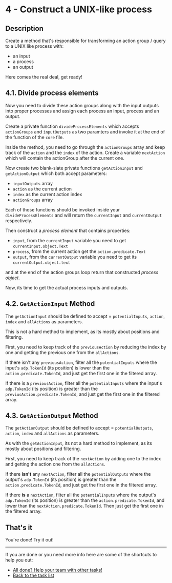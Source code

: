 # 4 - Construct a UNIX-like process

## Description

Create a method that's responsible for transforming an action group / query to a UNIX like process with:

- an input
- a process
- an output

Here comes the real deal, get ready!

## 4.1. Divide process elements

Now you need to divide these action groups along with the input outputs into proper processes and assign each process an input, process and an output.

Create a private function `divideProcessElements` which accepts `actionGroups` and `inputOutputs` as two paramters and invoke it at the end of the function of the `core` file.

Inside the method, you need to go through the `actionGroups` array and keep track of the `action` and the `index` of the action. Create a variable `nextAction` which will contain the actionGroup after the current one.

Now create two blank-slate private functions `getActionInput` and `getActionOutput` which both accept parameters:

- `inputOutputs` array
- `action` as the current action
- `index` as the current action index
- `actionGroups` array

Each of those functions should be invoked inside your `divideProcessElements` and will return the `currentInput` and `currentOutput` respectively.

Then construct a *process element* that contains properties:

- `input`, from the `currentInput` variable you need to get `currentInput.object.Text`
- `process`, from the current action get the `action.predicate.Text`
- `output`, from the `currentOutput` variable you need to get its `currentOutput.object.text`

and at the end of the action groups loop return that constructed *process object*.

Now, its time to get the actual process inputs and outputs.

## 4.2. `GetActionInput` Method

The `getActionInput` should be defined to accept = `potentialInputs`, `action`, `index` and `allActions` as parameters.

This is not a hard method to implement, as its mostly about positions and filtering.

First, you need to keep track of the `previousAction` by reducing the index by one and getting the previous one from the `allActions`.

If there isn't any `previousAction`, filter all the `potentialInputs` where the input's `adp.TokenId` (its position) is lower than the `action.predicate.TokenId`, and just get the first one in the filtered array.

If there is a `previousAction`, filter all the `potentialInputs` where the input's `adp.TokenId` (its position) is greater than the `previusAction.predicate.TokenId`, and just get the first one in the filtered array.

## 4.3. `GetActionOutput` Method

The `getActionOutput` should be defined to accept = `potentialOutputs`, `action`, `index` and `allActions` as parameters.

As with the `getActionInput`, its not a hard method to implement, as its mostly about positions and filtering.

First, you need to keep track of the `nextAction` by adding one to the index and getting the action one from the `allActions`.

If there **isn't** any `nextAction`, filter all the `potentialOutputs` where the output's `adp.TokenId` (its position) is greater than the `action.predicate.TokenId`, and just get the first one in the filtered array.

If there **is** a `nextAction`, filter all the `potentialInputs` where the output's `adp.TokenId` (its position) is greater than the `action.predicate.TokenId`, and lower than the `nextAction.predicate.TokenId`. Then just get the first one in the filtered array.

## That's it

You're done! Try it out!

----

If you are done or you need more info here are some of the shortcuts to help you out:

- [All done? Help your team with other tasks!](../../../../)
- [Back to the task list](../)